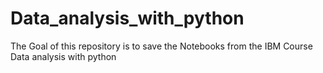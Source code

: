 # Data_analysis_with_python
The Goal of this repository is to save the Notebooks from the IBM Course Data analysis with python
